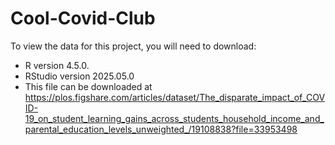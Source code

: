 # Cool-Covid-Club

To view the data for this project, you will need to download:
 - R version 4.5.0.
 - RStudio version 2025.05.0
 - This file can be downloaded at https://plos.figshare.com/articles/dataset/The_disparate_impact_of_COVID-19_on_student_learning_gains_across_students_household_income_and_parental_education_levels_unweighted_/19108838?file=33953498
